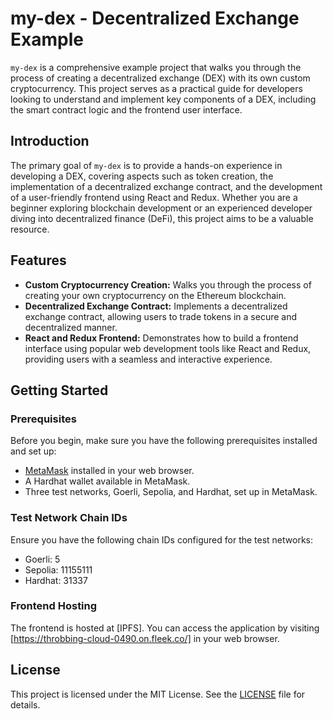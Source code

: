 # my-dex - Decentralized Exchange Example

`my-dex` is a comprehensive example project that walks you through the process of creating a decentralized exchange (DEX) with its own custom cryptocurrency. This project serves as a practical guide for developers looking to understand and implement key components of a DEX, including the smart contract logic and the frontend user interface.

## Introduction

The primary goal of `my-dex` is to provide a hands-on experience in developing a DEX, covering aspects such as token creation, the implementation of a decentralized exchange contract, and the development of a user-friendly frontend using React and Redux. Whether you are a beginner exploring blockchain development or an experienced developer diving into decentralized finance (DeFi), this project aims to be a valuable resource.

## Features

- **Custom Cryptocurrency Creation:** Walks you through the process of creating your own cryptocurrency on the Ethereum blockchain.
- **Decentralized Exchange Contract:** Implements a decentralized exchange contract, allowing users to trade tokens in a secure and decentralized manner.
- **React and Redux Frontend:** Demonstrates how to build a frontend interface using popular web development tools like React and Redux, providing users with a seamless and interactive experience.

## Getting Started

### Prerequisites

Before you begin, make sure you have the following prerequisites installed and set up:

- [MetaMask](https://metamask.io/) installed in your web browser.
- A Hardhat wallet available in MetaMask.
- Three test networks, Goerli, Sepolia, and Hardhat, set up in MetaMask.

### Test Network Chain IDs

Ensure you have the following chain IDs configured for the test networks:

- Goerli: 5
- Sepolia: 11155111
- Hardhat: 31337

### Frontend Hosting

The frontend is hosted at [IPFS]. You can access the application by visiting [https://throbbing-cloud-0490.on.fleek.co/] in your web browser.

## License

This project is licensed under the MIT License. See the [LICENSE](LICENSE) file for details.
